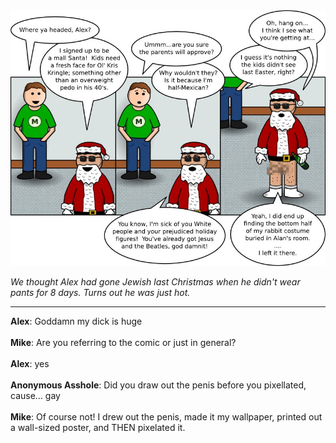 <!--
.. title: Yule Log and Roasted Chestnuts
.. slug: yule-log-and-roasted-chestnuts
.. date: 2009/12/02 00:00:00
.. tags: 
.. link: 
.. description: 
-->

<a href='yule-log-and-roasted-chestnuts.html' title='View comments'>
<img class='comic' src='../assets/comics/20091202.jpg' />
</a>

<em>We thought Alex had gone Jewish last Christmas when he didn't wear pants for 8 days.  Turns out he was just hot.</em>

<!-- TEASER_END -->
<hr />

<div class='comments'>
<b>Alex</b>: Goddamn my dick is huge<br /><br />
<b>Mike</b>: Are you referring to the comic or just in general?<br /><br />
<b>Alex</b>: yes<br /><br />
<b>Anonymous Asshole</b>: Did you draw out the penis before you pixellated, cause... gay<br /><br />
<b>Mike</b>: Of course not!  I drew out the penis, made it my wallpaper, printed out a wall-sized poster, and THEN pixelated it.<br /><br />
</div>

